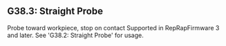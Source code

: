 ## G38.3: Straight Probe

Probe toward workpiece, stop on contact Supported in RepRapFirmware 3 and later. See 'G38.2: Straight Probe' for usage.

